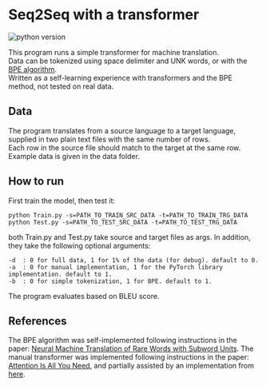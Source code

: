 # Seq2Seq with a transformer

![python version](https://img.shields.io/badge/python-3.8-blue)

This program runs a simple transformer for machine translation.\
Data can be tokenized using space delimiter and UNK words, or with the [BPE algorithm](https://arxiv.org/abs/1508.07909).\
Written as a self-learning experience with transformers and the BPE method, not tested on real data.

## Data
The program translates from a source language to a target language, supplied in two plain text files with the same number of rows.\
Each row in the source file should match to the target at the same row. Example data is given in the data folder.

## How to run
First train the model, then test it:
```
python Train.py -s=PATH_TO_TRAIN_SRC_DATA -t=PATH_TO_TRAIN_TRG_DATA
python Test.py -s=PATH_TO_TEST_SRC_DATA -t=PATH_TO_TEST_TRG_DATA
```

both Train.py and Test.py take source and target files as args. In addition, they take the following optional arguments:
```
-d  : 0 for full data, 1 for 1% of the data (for debug). default to 0.
-a  : 0 for manual implementation, 1 for the PyTorch library implementation. default to 1. 
-b  : 0 for simple tokenization, 1 for BPE. default to 1.
```

The program evaluates based on BLEU score.

## References
The BPE algorithm was self-implemented following instructions in the paper: [Neural Machine Translation of Rare Words with Subword Units](https://arxiv.org/abs/1508.07909).
The manual transformer was implemented following instructions in the paper: [Attention Is All You Need](https://arxiv.org/abs/1706.03762), and partially assisted by an implementation from [here](https://github.com/aladdinpersson/Machine-Learning-Collection).
